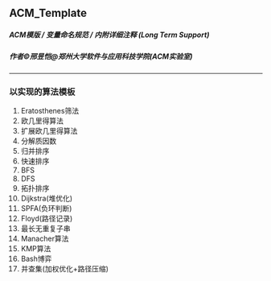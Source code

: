 ## ACM_Template
##### ACM模版 / 变量命名规范 / 内附详细注释 (Long Term Support)  
##### 作者&copy;邢昱恺@郑州大学软件与应用科技学院(ACM实验室)
---
### 以实现的算法模板
<ol>
<li>Eratosthenes筛法</li>
<li>欧几里得算法</li>
<li>扩展欧几里得算法</li>
<li>分解质因数</li>
<li>归并排序</li>
<li>快速排序</li>
<li>BFS</li>
<li>DFS</li>
<li>拓扑排序</li>
<li>Dijkstra(堆优化)</li>
<li>SPFA(负环判断)</li>
<li>Floyd(路径记录)</li>
<li>最长无重复子串</li>
<li>Manacher算法</li>
<li>KMP算法</li>
<li>Bash博弈</li>
<li>并查集(加权优化+路径压缩)</li>
</ol>
